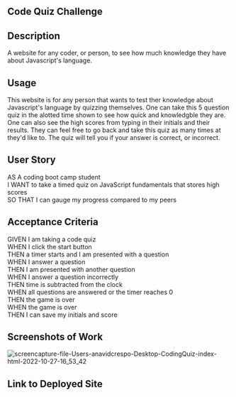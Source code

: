 ## Code Quiz Challenge 

## Description 

A website for any coder, or person, to see how much knowledge they have about Javascript's language. 

## Usage

This website is for any person that wants to test ther knowledge about Javascript's language by quizzing themselves. One can take this 5 question quiz in the alotted time shown to see how quick and knowledgble they are. One can also see the high scores from typing in their initials and their results. They can feel free to go back and take this quiz as many times at they'd like to. The quiz will tell you if your answer is correct, or incorrect. 

## User Story

AS A coding boot camp student <br>
I WANT to take a timed quiz on JavaScript fundamentals that stores high scores<br>
SO THAT I can gauge my progress compared to my peers

## Acceptance Criteria

GIVEN I am taking a code quiz<br>
WHEN I click the start button<br>
THEN a timer starts and I am presented with a question<br>
WHEN I answer a question<br>
THEN I am presented with another question<br>
WHEN I answer a question incorrectly<br>
THEN time is subtracted from the clock<br>
WHEN all questions are answered or the timer reaches 0<br>
THEN the game is over<br>
WHEN the game is over<br>
THEN I can save my initials and score


## Screenshots of Work

![screencapture-file-Users-anavidcrespo-Desktop-CodingQuiz-index-html-2022-10-27-16_53_42](https://user-images.githubusercontent.com/111096788/198395946-1a83bfae-698a-4f07-83f3-7e637d936912.png)



## Link to Deployed Site